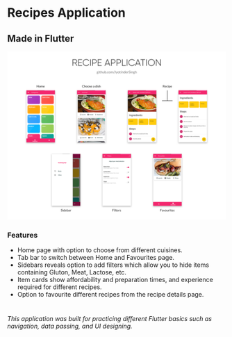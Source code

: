 # Recipes Application
## Made in Flutter

![Hero Image](Meals%20App.png)

### **Features**
- Home page with option to choose from different cuisines.
- Tab bar to switch between Home and Favourites page.
- Sidebars reveals option to add filters which allow you to hide items containing Gluton, Meat, Lactose, etc.
- Item cards show affordability and preparation times, and experience required for different recipes.
- Option to favourite different recipes from the recipe details page.

#

*This application was built for practicing different Flutter basics such as navigation, data passing, and UI designing.*